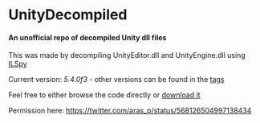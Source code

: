 # UnityDecompiled
#### An unofficial repo of decompiled Unity dll files

This was made by decompiling UnityEditor.dll and UnityEngine.dll using [ILSpy](http://ilspy.net)

Current version: *5.4.0f3* - other versions can be found in the [tags](https://github.com/MattRix/UnityDecompiled/tags)

Feel free to either browse the code directly or [download it](https://github.com/MattRix/UnityDecompiled/archive/master.zip)

Permission here: https://twitter.com/aras_p/status/568126504997138434
